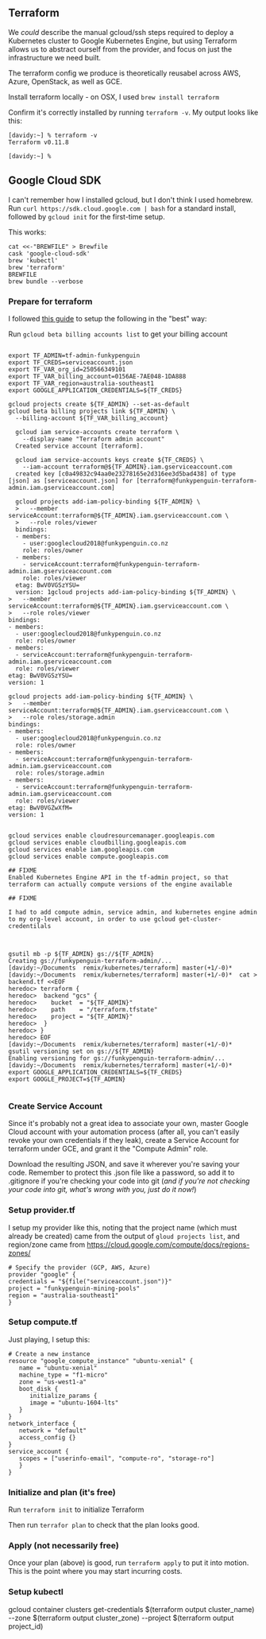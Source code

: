 ## Terraform

We _could_ describe the manual gcloud/ssh steps required to deploy a Kubernetes cluster to Google Kubernetes Engine, but using Terraform allows us to abstract ourself from the provider, and focus on just the infrastructure we need built.

The terraform config we produce is theoretically reusabel across AWS, Azure, OpenStack, as well as GCE.

Install terraform locally - on OSX, I used ```brew install terraform```

Confirm it's correctly installed by running ```terraform -v```. My output looks like this:

```
[davidy:~] % terraform -v
Terraform v0.11.8

[davidy:~] %
```

## Google Cloud SDK

I can't remember how I installed gcloud, but I don't think I used homebrew. Run ```curl https://sdk.cloud.google.com | bash``` for a standard install, followed by ```gcloud init``` for the first-time setup.

This works:

```
cat <<-"BREWFILE" > Brewfile
cask 'google-cloud-sdk'
brew 'kubectl'
brew 'terraform'
BREWFILE
brew bundle --verbose
```


### Prepare for terraform

I followed [this guide](https://cloud.google.com/community/tutorials/managing-gcp-projects-with-terraform) to setup the following in the "best" way:

Run ```gcloud beta billing accounts list``` to get your billing account

```

export TF_ADMIN=tf-admin-funkypenguin
export TF_CREDS=serviceaccount.json
export TF_VAR_org_id=250566349101
export TF_VAR_billing_account=0156AE-7AE048-1DA888
export TF_VAR_region=australia-southeast1
export GOOGLE_APPLICATION_CREDENTIALS=${TF_CREDS}

gcloud projects create ${TF_ADMIN} --set-as-default
gcloud beta billing projects link ${TF_ADMIN} \
  --billing-account ${TF_VAR_billing_account}

  gcloud iam service-accounts create terraform \
    --display-name "Terraform admin account"
  Created service account [terraform].

  gcloud iam service-accounts keys create ${TF_CREDS} \
    --iam-account terraform@${TF_ADMIN}.iam.gserviceaccount.com
  created key [c0a49832c94aa0e23278165e2d316ee3d5bad438] of type [json] as [serviceaccount.json] for [terraform@funkypenguin-terraform-admin.iam.gserviceaccount.com]

  gcloud projects add-iam-policy-binding ${TF_ADMIN} \
  >   --member serviceAccount:terraform@${TF_ADMIN}.iam.gserviceaccount.com \
  >   --role roles/viewer
  bindings:
  - members:
    - user:googlecloud2018@funkypenguin.co.nz
    role: roles/owner
  - members:
    - serviceAccount:terraform@funkypenguin-terraform-admin.iam.gserviceaccount.com
    role: roles/viewer
  etag: BwV0VGSzYSU=
  version: 1gcloud projects add-iam-policy-binding ${TF_ADMIN} \
>   --member serviceAccount:terraform@${TF_ADMIN}.iam.gserviceaccount.com \
>   --role roles/viewer
bindings:
- members:
  - user:googlecloud2018@funkypenguin.co.nz
  role: roles/owner
- members:
  - serviceAccount:terraform@funkypenguin-terraform-admin.iam.gserviceaccount.com
  role: roles/viewer
etag: BwV0VGSzYSU=
version: 1

gcloud projects add-iam-policy-binding ${TF_ADMIN} \
>   --member serviceAccount:terraform@${TF_ADMIN}.iam.gserviceaccount.com \
>   --role roles/storage.admin
bindings:
- members:
  - user:googlecloud2018@funkypenguin.co.nz
  role: roles/owner
- members:
  - serviceAccount:terraform@funkypenguin-terraform-admin.iam.gserviceaccount.com
  role: roles/storage.admin
- members:
  - serviceAccount:terraform@funkypenguin-terraform-admin.iam.gserviceaccount.com
  role: roles/viewer
etag: BwV0VGZwXfM=
version: 1


gcloud services enable cloudresourcemanager.googleapis.com
gcloud services enable cloudbilling.googleapis.com
gcloud services enable iam.googleapis.com
gcloud services enable compute.googleapis.com

## FIXME
Enabled Kubernetes Engine API in the tf-admin project, so that terraform can actually compute versions of the engine available

## FIXME

I had to add compute admin, service admin, and kubernetes engine admin to my org-level account, in order to use gcloud get-cluster-credentilals



gsutil mb -p ${TF_ADMIN} gs://${TF_ADMIN}
Creating gs://funkypenguin-terraform-admin/...
[davidy:~/Documents  remix/kubernetes/terraform] master(+1/-0)* 
[davidy:~/Documents  remix/kubernetes/terraform] master(+1/-0)*  cat > backend.tf <<EOF
heredoc> terraform {
heredoc>  backend "gcs" {
heredoc>    bucket  = "${TF_ADMIN}"
heredoc>    path    = "/terraform.tfstate"
heredoc>    project = "${TF_ADMIN}"
heredoc>  }
heredoc> }
heredoc> EOF
[davidy:~/Documents  remix/kubernetes/terraform] master(+1/-0)*  gsutil versioning set on gs://${TF_ADMIN}
Enabling versioning for gs://funkypenguin-terraform-admin/...
[davidy:~/Documents  remix/kubernetes/terraform] master(+1/-0)*  export GOOGLE_APPLICATION_CREDENTIALS=${TF_CREDS}
export GOOGLE_PROJECT=${TF_ADMIN}


```

### Create Service Account

Since it's probably not a great idea to associate your own, master Google Cloud account with your automation process (after all, you can't easily revoke your own credentials if they leak), create a Service Account for terraform under GCE, and grant it the "Compute Admin" role.

Download the resulting JSON, and save it wherever you're saving your code. Remember to protect this .json file like a password, so add it to .gitignore if you're checking your code into git (_and if you're not checking your code into git, what's wrong with you, just do it now!_)

### Setup provider.tf

I setup my provider like this, noting that the project name (which must already be created) came from the output of ```gloud projects list```, and region/zone came from https://cloud.google.com/compute/docs/regions-zones/

```
# Specify the provider (GCP, AWS, Azure)
provider "google" {
credentials = "${file("serviceaccount.json")}"
project = "funkypenguin-mining-pools"
region = "australia-southeast1"
}
```

### Setup compute.tf

Just playing, I setup this:

```
# Create a new instance
resource "google_compute_instance" "ubuntu-xenial" {
   name = "ubuntu-xenial"
   machine_type = "f1-micro"
   zone = "us-west1-a"
   boot_disk {
      initialize_params {
      image = "ubuntu-1604-lts"
   }
}
network_interface {
   network = "default"
   access_config {}
}
service_account {
   scopes = ["userinfo-email", "compute-ro", "storage-ro"]
   }
}
```

### Initialize and plan (it's free)

Run ```terraform init``` to initialize Terraform

Then run ```terrafor plan``` to check that the plan looks good.

### Apply (not necessarily free)

Once your plan (above) is good, run ```terraform apply``` to put it into motion. This is the point where you may start incurring costs.

### Setup kubectl

gcloud container clusters get-credentials $(terraform output cluster_name) --zone $(terraform output cluster_zone) --project $(terraform output project_id)
